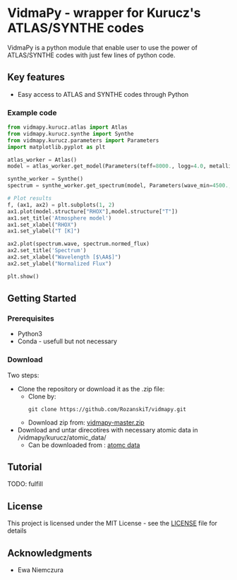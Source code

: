 # VidmaPy - wrapper for Kurucz's ATLAS/SYNTHE codes

VidmaPy is a python module that enable user to use the power of ATLAS/SYNTHE codes with just few lines of python code.

## Key features
* Easy access to ATLAS and SYNTHE codes through Python

### Example code
```python
from vidmapy.kurucz.atlas import Atlas
from vidmapy.kurucz.synthe import Synthe
from vidmapy.kurucz.parameters import Parameters
import matplotlib.pyplot as plt

atlas_worker = Atlas()
model = atlas_worker.get_model(Parameters(teff=8000., logg=4.0, metallicity=0.0, microturbulence=2.0))

synthe_worker = Synthe()
spectrum = synthe_worker.get_spectrum(model, Parameters(wave_min=4500., wave_max=5000., vsini=50.))

# Plot results
f, (ax1, ax2) = plt.subplots(1, 2)
ax1.plot(model.structure["RHOX"],model.structure["T"])
ax1.set_title('Atmosphere model')
ax1.set_xlabel("RHOX")
ax1.set_ylabel("T [K]")

ax2.plot(spectrum.wave, spectrum.normed_flux)
ax2.set_title('Spectrum')
ax2.set_xlabel("Wavelength [$\AA$]")
ax2.set_ylabel("Normalized Flux")

plt.show()
```

## Getting Started

### Prerequisites

* Python3
* Conda - usefull but not necessary

### Download

Two steps:
* Clone the repository or download it as the .zip file:
  - Clone by:
    ```
    git clone https://github.com/RozanskiT/vidmapy.git
    ```
  - Download zip from:
  [vidmapy-master.zip](https://github.com/RozanskiT/vidmapy/archive/master.zip)
* Download and untar direcotires with necessary atomic data in /vidmapy/kurucz/atomic_data/
  - Can be downloaded from : [atomc data](https://drive.google.com/drive/folders/1H-lFH69fyWvwWydgO8uBS3TIAdZ9hWdc?usp=sharing)
  
## Tutorial
TODO: fulfill

## License

This project is licensed under the MIT License - see the [LICENSE](LICENSE) file for details

## Acknowledgments

* Ewa Niemczura
